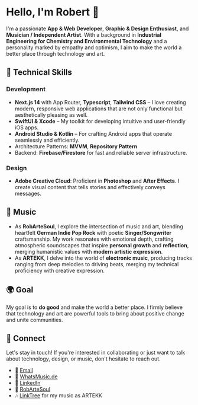 # Hello, I'm Robert 👋

I'm a passionate **App & Web Developer**, **Graphic & Design Enthusiast**, and **Musician / Independent Artist**. With a background in **Industrial Engineering for Chemistry and Environmental Technology** and a personality marked by empathy and optimism, I aim to make the world a better place through technology and art.

## 🚀 Technical Skills

### Development
- **Next.js 14** with App Router, **Typescript**, **Tailwind CSS** – I love creating modern, responsive web applications that are not only functional but aesthetically pleasing as well.
- **SwiftUI & Xcode** – My toolkit for developing intuitive and user-friendly iOS apps.
- **Android Studio & Kotlin** – For crafting Android apps that operate seamlessly and efficiently.
- Architecture Patterns: **MVVM**, **Repository Pattern**
- Backend: **Firebase/Firestore** for fast and reliable server infrastructure.

### Design
- **Adobe Creative Cloud**: Proficient in **Photoshop** and **After Effects**. I create visual content that tells stories and effectively conveys messages.

## 🎵 Music
- As **RobArteSoul**, I explore the intersection of music and art, blending heartfelt **German Indie Pop Rock** with poetic **Singer/Songwriter** craftsmanship. My work resonates with emotional depth, crafting atmospheric soundscapes that inspire **personal growth** and **reflection**, merging humanistic values with **modern artistic expression**.
- As **ARTEKK**, I delve into the world of **electronic music**, producing tracks ranging from deep melodies to driving beats, merging my technical proficiency with creative expression.

## 🌍 Goal
My goal is to **do good** and make the world a better place. I firmly believe that technology and art are powerful tools to bring about positive change and unite communities.

## 🤝 Connect
Let's stay in touch! If you're interested in collaborating or just want to talk about technology, design, or music, don't hesitate to reach out.

- 📧 [Email](mailto:info@whatsmusic.de)
- 🔗 [WhatsMusic.de](https://WhatsMusic.de)
- 🔗 [LinkedIn](https://www.linkedin.com/in/whatsadvisor/)
- 🔗 [RobArteSoul](https://robartesoul.de)
- 🎶 [LinkTree](https://linktr.ee/edmlovestyle) for my music as ARTEKK

